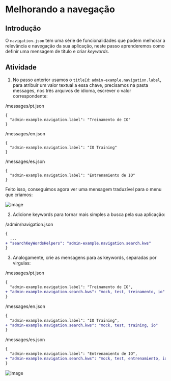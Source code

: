# Melhorando a navegação

## Introdução 

O `navigation.json` tem uma série de funcionalidades que podem melhorar a relevância e navegação da sua aplicação, neste passo aprenderemos como definir uma mensagem de título e criar _keywords_. 

## Atividade

1. No passo anterior usamos o `titleId`: `admin-example.navigation.label`, para atribuir um valor textual a essa chave, precisamos na pasta messages, nos três arquivos de idioma, escrever o valor correspondente: 

/messages/pt.json
```
{
  "admin-example.navigation.label": "Treinamento de IO"
}
```

/messages/en.json
```
{
  "admin-example.navigation.label": "IO Training"
}
```

/messages/es.json
```
{
  "admin-example.navigation.label": "Entrenamiento de IO"
}
```

Feito isso, conseguimos agora ver uma mensagem traduzível para o menu que criamos: 

![image](https://user-images.githubusercontent.com/18701182/92776306-85d0d380-f375-11ea-84b1-da5321b89538.png)

2. Adicione keywords para tornar mais simples a busca pela sua aplicação: 

/admin/navigation.json
```diff
{
  ...
+ "searchKeyWordsHelpers": "admin-example.navigation.search.kws"
}
```

3. Analogamente, crie as mensagens para as keywords, separadas por virgulas: 

/messages/pt.json
```diff
{
  "admin-example.navigation.label": "Treinamento de IO",
+ "admin-example.navigation.search.kws": "mock, test, treinamento, io"
}
```

/messages/en.json
```diff
{
  "admin-example.navigation.label": "IO Training",
+ "admin-example.navigation.search.kws": "mock, test, training, io"
}
```

/messages/es.json
```diff
{
  "admin-example.navigation.label": "Entrenamiento de IO",
+ "admin-example.navigation.search.kws": "mock, test, entrenamiento, io"
}
```

![image](https://user-images.githubusercontent.com/18701182/92777236-65eddf80-f376-11ea-9c07-fac14f5d5172.png)

